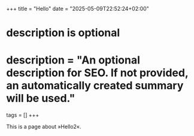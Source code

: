 +++
title = "Hello"
date = "2025-05-09T22:52:24+02:00"

#
# description is optional
#
# description = "An optional description for SEO. If not provided, an automatically created summary will be used."

tags = []
+++

This is a page about »Hello2«.